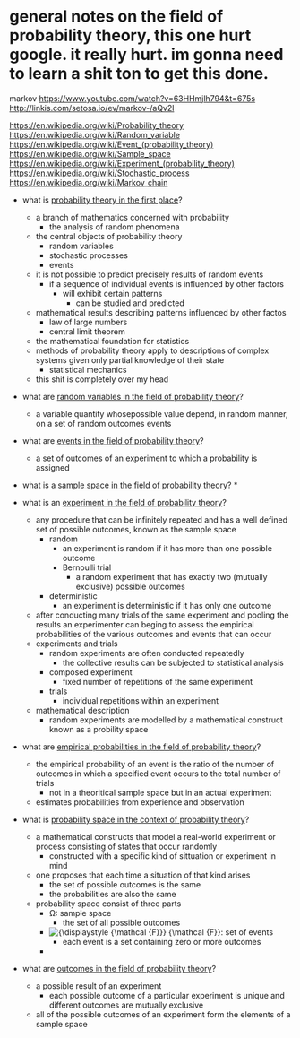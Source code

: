 # general notes on the field of probability theory, this one hurt google. it really hurt. im gonna need to learn a shit ton to get this done.

markov
	https://www.youtube.com/watch?v=63HHmjlh794&t=675s
	http://linkis.com/setosa.io/ev/markov-/aQv2l

https://en.wikipedia.org/wiki/Probability_theory
https://en.wikipedia.org/wiki/Random_variable
https://en.wikipedia.org/wiki/Event_(probability_theory)
https://en.wikipedia.org/wiki/Sample_space
https://en.wikipedia.org/wiki/Experiment_(probability_theory)
https://en.wikipedia.org/wiki/Stochastic_process
https://en.wikipedia.org/wiki/Markov_chain





* what is [probability theory in the first place](https://en.wikipedia.org/wiki/Probability_theory)?
	* a branch of mathematics concerned with probability
		* the analysis of random phenomena
	* the central objects of probability theory
		* random variables
		* stochastic processes
		* events
	* it is not possible to predict precisely results of random events
		* if a sequence of individual events is influenced by other factors
			* will exhibit certain patterns
				* can be studied and predicted
	* mathematical results describing patterns influenced by other factos 
		* law of large numbers
		* central limit theorem
	* the mathematical foundation for statistics
	* methods of probability theory apply to descriptions of complex systems given only partial knowledge of their state
		* statistical mechanics
	* this shit is completely over my head


* what are [random variables in the field of probability theory](https://en.wikipedia.org/wiki/Random_variable)?
	* a variable quantity whosepossible value depend, in random manner, on a set of random outcomes events

* what are [events in the field of probability theory](https://en.wikipedia.org/wiki/Event_(probability_theory))?
	* a set of outcomes of an experiment to which a probability is assigned

* what is a [sample space in the field of probability theory](https://en.wikipedia.org/wiki/Sample_space)?
	* 

* what is an [experiment in the field of probability theory](https://en.wikipedia.org/wiki/Experiment_(probability_theory))?
	* any procedure that can be infinitely repeated and has a well defined set of possible outcomes, known as the sample space
		* random 
			* an experiment is random if it has more than one possible outcome
			* Bernoulli trial
				* a random experiment that has exactly two (mutually exclusive) possible outcomes
		* deterministic
			* an experiment is deterministic if it has only one outcome
	* after conducting many trials of the same experiment and pooling the results an experimenter can beging to assess the empirical probabilities of the various outcomes and events that can occur		
	* experiments and trials
		* random experiments are often conducted repeatedly
			* the collective results can be subjected to statistical analysis
		* composed experiment
			* fixed number of repetitions of the same experiment
		* trials
			* individual repetitions within an experiment
	* mathematical description
		* random experiments are modelled by a mathematical construct known as a probility space







* what are [empirical probabilities in the field of probability theory](https://en.wikipedia.org/wiki/Empirical_probability)?
	* the empirical probability of an event is the ratio of the number of outcomes in which a specified event occurs to the total number of trials
		* not in a theoritical sample space but in an actual experiment
	* estimates probabilities from experience and observation


* what is [probability space in the context of probability theory](https://en.wikipedia.org/wiki/Probability_space)?
	* a mathematical constructs that model a real-world experiment or process consisting of states that occur randomly
		* constructed with a specific kind of sittuation or experiment in mind
	* one proposes that each time a situation of that kind arises
		* the set of possible outcomes is the same
		* the probabilities are also the same
	* probability space consist of three parts
		* Ω: sample space
			* the set of all possible outcomes
		* ![{\displaystyle {\mathcal {F}}} {\mathcal {F}}](https://wikimedia.org/api/rest_v1/media/math/render/svg/205d4b91000d9dcf1a5bbabdfa6a8395fa60b676 "set of events"): set of events
			* each event is a set containing zero or more outcomes
		* 



* what are [outcomes in the field of probability theory](https://en.wikipedia.org/wiki/Outcome_(probability))?
	* a possible result of an experiment
		* each possible outcome of a particular experiment is unique and different outcomes are mutually exclusive
	* all of the possible outcomes of an experiment form the elements of a sample space





































